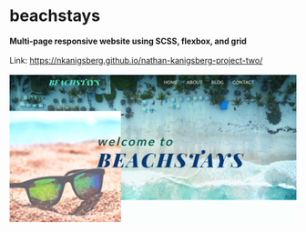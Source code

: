 # beachstays
<strong>Multi-page responsive website using SCSS, flexbox, and grid</strong>
<br><br>
Link: https://nkanigsberg.github.io/nathan-kanigsberg-project-two/
<br><br>
![Screenshot of Beachstays website](beachstays.png?raw=true "Screenshot of Beachstays website")
